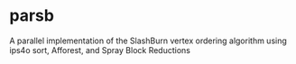 # parsb
A parallel implementation of the SlashBurn vertex ordering algorithm using ips4o sort, Afforest, and Spray Block Reductions
